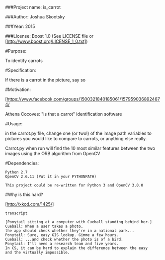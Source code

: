 ###Project name: is_carrot

###Author: Joshua Skootsky

###Year: 2015

###License: Boost 1.0 (See LICENSE file or [http://www.boost.org/LICENSE_1_0.txt])

#Purpose:

To identify carrots

#Specification:

If there is a carrot in the picture, say so

#Motivation:

[https://www.facebook.com/groups/1500321840185061/1579590368924874/

Athena Cocoves:
"is that a carrot" identification software

#Usage:

in the carrot.py file, change one (or two!) of the image path variables to
pictures you would like to compare to carrots, or anything else really.

Carrot.py when run will find the 10 most similar features between the two
images using the ORB algorithm from OpenCV

#Dependencies:

    Python 2.7
    OpenCV 2.6.11 (Put it in your PYTHONPATH)

    This project could be re-written for Python 3 and OpenCV 3.0.0    

#Why is this hard?

[http://xkcd.com/1425/]

    transcript

    [Ponytail sitting at a computer with Cueball standing behind her.]
    Cueball: When a user takes a photo,
    the app should check whether they're in a national park...
    Ponytail: Sure, easy GIS lookup. Gimme a few hours.
    Cueball: ...and check whether the photo is of a bird.
    Ponytail: I'll need a research team and five years.
    In CS, it can be hard to explain the difference between the easy
    and the virtually impossible.    




